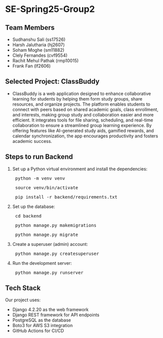 # SE-Spring25-Group2

## Team Members
- Sudhanshu Sali (ss17526)
- Harsh Jalutharia (hj2607)
- Soham Moghe (sm11882)
- Clely Fernandes (cvf9554)
- Rachit Mehul Pathak (rmp10015)
- Frank Fan (lf2606)

## Selected Project: ClassBuddy

- ClassBuddy is a web application designed to enhance collaborative learning for students by helping them form study groups, share resources, and organize projects. The platform enables students to connect with peers based on shared academic goals, class enrollment, and interests, making group study and collaboration easier and more efficient. It integrates tools for file sharing, scheduling, and real-time collaboration to ensure a streamlined group learning experience. By offering features like AI-generated study aids, gamified rewards, and calendar synchronization, the app encourages productivity and fosters academic success.

## Steps to run Backend
1. Set up a Python virtual environment and install the dependencies:
    <pre> python -m venv venv </pre>
    <pre> source venv/bin/activate </pre>
    <pre> pip install -r backend/requirements.txt </pre>
  
2. Set up the database:
    <pre> cd backend </pre>
    <pre> python manage.py makemigrations </pre>
    <pre> python manage.py migrate </pre>
  
3. Create a superuser (admin) account:
    <pre> python manage.py createsuperuser </pre>
  
4. Run the development server:
    <pre> python manage.py runserver </pre>

## Tech Stack
Our project uses:
- Django 4.2.20 as the web framework
- Django REST framework for API endpoints
- PostgreSQL as the database
- Boto3 for AWS S3 integration
- GitHub Actions for CI/CD
  
